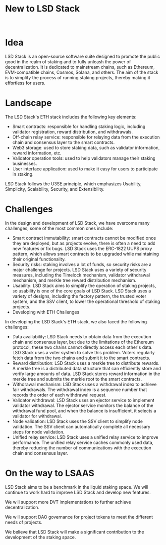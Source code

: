 # New to LSD Stack
&nbsp;

# Idea

LSD Stack is an open-source software suite designed to promote the public good in the realm of staking and to fully unleash the power of decentralization. It is dedicated to mainstream chains, such as Ethereum, EVM-compatible chains, Cosmos, Solana, and others. The aim of the stack is to simplify the process of running staking projects, thereby making it effortless for users.

# Landscape

The LSD Stack's ETH stack includes the following key elements:

- Smart contracts: responsible for handling staking logic, including validator registration, reward distribution, and withdrawals.
- Off-chain relay service: responsible for relaying data from the execution chain and consensus layer to the smart contracts.
- Web3 storage: used to store staking data, such as validator information, reward information, etc.
- Validator operation tools: used to help validators manage their staking businesses.
- User interface application: used to make it easy for users to participate in staking.

LSD Stack follows the U3SE principle, which emphasizes Usability, Simplicity, Scalability, Security, and Extensibility.

# Challenges

In the design and development of LSD Stack, we have overcome many challenges, some of the most common ones include:

- Smart contract immutability: smart contracts cannot be modified once they are deployed, but as projects evolve, there is often a need to add new features or fix bugs. LSD Stack uses the ERC-1822 UUPS proxy pattern, which allows smart contracts to be upgraded while maintaining their original functionality.
- Security risks: staking involves a lot of funds, so security risks are a major challenge for projects. LSD Stack uses a variety of security measures, including the Timelock mechanism, validator withdrawal mechanism, and merkle tree reward distribution mechanism.
- Usability: LSD Stack aims to simplify the operation of staking projects, so usability is one of the core goals of LSD Stack. LSD Stack uses a variety of designs, including the factory pattern, the trusted voter system, and the SSV client, to lower the operational threshold of staking projects.
- Developing with ETH Challenges

In developing the LSD Stack's ETH stack, we also faced the following challenges:

- Data availability: LSD Stack needs to obtain data from the execution chain and consensus layer, but due to the limitations of the Ethereum protocol, these two chains cannot directly access each other's data. LSD Stack uses a voter system to solve this problem. Voters regularly fetch data from the two chains and submit it to the smart contracts.
- Reward distribution: LSD Stack uses a merkle tree to distribute rewards. A merkle tree is a distributed data structure that can efficiently store and verify large amounts of data. LSD Stack stores reward information in the merkle tree and submits the merkle root to the smart contracts.
- Withdrawal mechanism: LSD Stack uses a withdrawal index to achieve fair withdrawals. The withdrawal index is a sequence number that records the order of each withdrawal request.
- Validator withdrawal: LSD Stack uses an ejector service to implement validator withdrawal. The ejector service monitors the balance of the withdrawal fund pool, and when the balance is insufficient, it selects a validator for withdrawal.
- Node validation: LSD Stack uses the SSV client to simplify node validation. The SSV client can automatically complete all necessary steps for node validation.
- Unified relay service: LSD Stack uses a unified relay service to improve performance. The unified relay service caches commonly used data, thereby reducing the number of communications with the execution chain and consensus layer.

# On the way to LSAAS

LSD Stack aims to be a benchmark in the liquid staking space. We will continue to work hard to improve LSD Stack and develop new features.

We will support more DVT implementations to further achieve decentralization.

We will support DAO governance for project tokens to meet the different needs of projects.

We believe that LSD Stack will make a significant contribution to the development of the staking space.